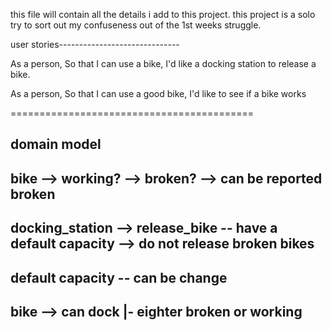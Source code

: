 this file will contain all the details i add to this project.
this project is a solo try to sort out my confuseness out of the 1st weeks struggle.

user stories------------------------------

As a person,
So that I can use a bike,
I'd like a docking station to release a bike.

As a person,
So that I can use a good bike,
I'd like to see if a bike works

==========================================

domain model
 ------------------------------------------
bike  						-->		working?
									-->		broken?
									-->		can be reported broken
 ------------------------------------------
docking_station  	-->		release_bike
									--		have a default capacity
									-->		do not release broken bikes
 ------------------------------------------
default capacity	--		can be change
 ------------------------------------------
bike  						-->   can dock
									 |-		eighter broken or working
 ------------------------------------------
